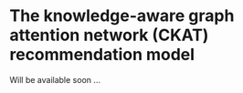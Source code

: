 # The knowledge-aware graph attention network (CKAT) recommendation model

Will be available soon ...

